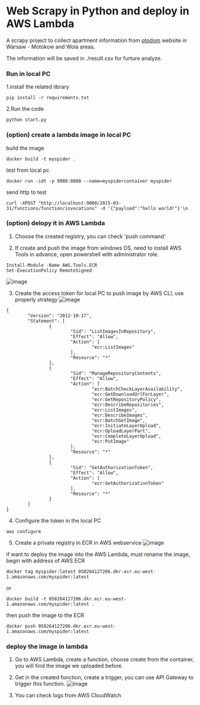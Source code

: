 # Web Scrapy in Python and deploy in AWS Lambda

A scrapy project to collect apartment information from [otodom](https://www.otodom.pl) website in Warsaw - Motokow and Wola areas.

The information will be saved in ./result.csv for furture analyze.


### Run in local PC
1.install the related library
```
pip install -r requirements.txt
```
2.Run the code
```
python start.py
```


### (option) create a lambda image in local PC
build the image
```
docker build -t myspider .
```
test from local pc
```
docker run -idt -p 9000:8080 --name=myspidercontainer myspider
```
send http to test
```
curl -XPOST "http://localhost:9000/2015-03-31/functions/function/invocations" -d '{"payload":"hello world!"}'\n
```

### (option) delopy it in AWS Lambda
1. Choose the created registry, you can check 'push command'

2. If create and push the image from windows OS, need to install AWS Tools in advance, open powershell with administrator role.
```
Install-Module -Name AWS.Tools.ECR
Set-ExecutionPolicy RemoteSigned
```
![image](https://github.com/user-attachments/assets/617403a0-45f8-4e87-a6f6-537378644db6)

3. Create the access token for local PC to push image by AWS CLI, use properly strategy
![image](https://github.com/user-attachments/assets/f2ec3bee-b620-4757-9a3e-1d4f21a114b6)
```
{
        "Version": "2012-10-17",
        "Statement": [
                {
                        "Sid": "ListImagesInRepository",
                        "Effect": "Allow",
                        "Action": [
                                "ecr:ListImages"
                        ],
                        "Resource": "*"
                },
                {
                        "Sid": "ManageRepositoryContents",
                        "Effect": "Allow",
                        "Action": [
                                "ecr:BatchCheckLayerAvailability",
                                "ecr:GetDownloadUrlForLayer",
                                "ecr:GetRepositoryPolicy",
                                "ecr:DescribeRepositories",
                                "ecr:ListImages",
                                "ecr:DescribeImages",
                                "ecr:BatchGetImage",
                                "ecr:InitiateLayerUpload",
                                "ecr:UploadLayerPart",
                                "ecr:CompleteLayerUpload",
                                "ecr:PutImage"
                        ],
                        "Resource": "*"
                },
                {
                        "Sid": "GetAuthorizationToken",
                        "Effect": "Allow",
                        "Action": [
                                "ecr:GetAuthorizationToken"
                        ],
                        "Resource": "*"
                }
        ]
}
```

4. Configure the token in the local PC
```
aws configure
```

5. Create a private registry in ECR in AWS webservice
![image](https://github.com/user-attachments/assets/cbe50d71-16c3-41b5-8e5e-59c44fddfc70)

if want to deploy the image into the AWS Lambda, must rename the image, begin with address of AWS ECR
```
docker tag myspider:latest 058264127206.dkr.ecr.eu-west-1.amazonaws.com/myspider:latest
```
or
```
docker build -t 058264127206.dkr.ecr.eu-west-1.amazonaws.com/myspider:latest .
```
then push the image to the ECR
```
docker push 058264127206.dkr.ecr.eu-west-1.amazonaws.com/myspider:latest
```

### deploy the image in lambda
1. Go to AWS Lambda, create a function, choose create from the container, you will find the image we uploaded before.
2. Get in the created function, create a trigger, you can use API Gateway to trigger this function.
![image](https://github.com/user-attachments/assets/dee99f38-a2a5-4fd0-86e0-32baec740d5e)

3. You can check logs from AWS CloudWatch

